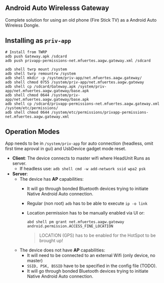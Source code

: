 ## Android Auto Wirelesss Gateway
Complete solution for using an old phone (Fire Stick TV) as a Android Auto Wireless Dongle.

## Installing as `priv-app`
```shell
# Install from TWRP
adb push Gateway.apk /sdcard
adb push privapp-permissions-net.mfuertes.aagw.gateway.xml /sdcard

adb shell twrp mount /system
adb shell twrp remountrw /system
adb shell mkdir -p /system/priv-app/net.mfuertes.aagw.gateway/
adb shell chmod 0755 /system/priv-app/net.mfuertes.aagw.gateway
adb shell cp /sdcard/Gateway.apk /system/priv-app/net.mfuertes.aagw.gateway/base.apk
adb shell chmod 0644 /system/priv-app/net.mfuertes.aagw.gateway/base.apk
adb shell cp /sdcard/privapp-permissions-net.mfuertes.aagw.gateway.xml /system/etc/permissions/
adb shell chmod 0644 /system/etc/permissions/privapp-permissions-net.mfuertes.aagw.gateway.xml
```


## Operation Modes
App needs to be in `/system/priv-app` for auto connection (headless, omit first time aproval in gui) and UsbDevice gadget mode reset.
- **Client**: The device connects to master wifi where HeadUnit Runs as server.
  - If headless use: `adb shell cmd -w add-network ssid wpa2 psk`
- **Server**:
  - The device has **AP** capabilities:
    - It will go through bonded Bluetooth devices trying to initiate Native Android Auto connection.
    - Regular (non root) `adb` has to be able to execute `ip -o link`
    - Location permission has to be manually enabled via UI or: 
      
      ```shell
      abd shell pm grant net.mfuertes.aagw.gateway android.permission.ACCESS_FINE_LOCATION
      ```
      > LOCATION (GPS) has to be enabled for the HotSpot to be brought up!
  - The device does not have **AP** capabilities:
    - It will need to be connected to an external Wifi (only device, no master)
    - `SSID, PSK, BSSID` have to be specified in the config file (TODO).
    - It will go through bonded Bluetooth devices trying to initiate Native Android Auto connection.
